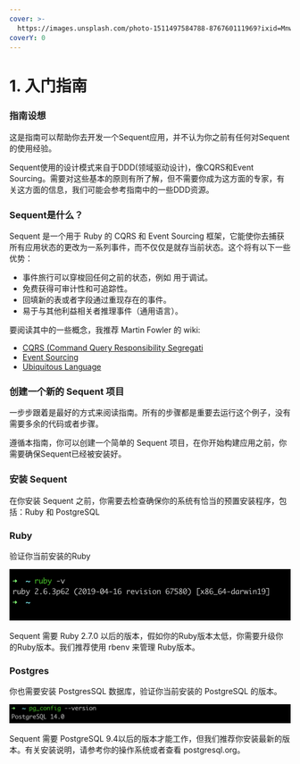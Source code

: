 ```yaml
---
cover: >-
  https://images.unsplash.com/photo-1511497584788-876760111969?ixid=MnwxMjA3fDB8MHxwaG90by1wYWdlfHx8fGVufDB8fHx8&ixlib=rb-1.2.1&auto=format&fit=crop&w=3432&q=80
coverY: 0
---
```


# 1. 入门指南

### 指南设想

这是指南可以帮助你去开发一个Sequent应用，并不认为你之前有任何对Sequent的使用经验。

Sequent使用的设计模式来自于DDD(领域驱动设计)，像CQRS和Event Sourcing。需要对这些基本的原则有所了解，但不需要你成为这方面的专家，有关这方面的信息，我们可能会参考指南中的一些DDD资源。

### Sequent是什么？

Sequent 是一个用于 Ruby 的 CQRS 和 Event Sourcing 框架，它能使你去捕获所有应用状态的更改为一系列事件，而不仅仅是就存当前状态。这个将有以下一些优势：

* 事件旅行可以穿梭回任何之前的状态，例如 用于调试。
* 免费获得可审计性和可追踪性。
* 回填新的表或者字段通过重现存在的事件。
* 易于与其他利益相关者推理事件（通用语言）。

要阅读其中的一些概念，我推荐 Martin Fowler 的 wiki:

* [CQRS (Command Query Responsibility Segregati](https://martinfowler.com/bliki/CQRS.html)
* [Event Sourcing](https://martinfowler.com/eaaDev/EventSourcing.html)
* [Ubiquitous Language](https://martinfowler.com/bliki/UbiquitousLanguage.html)

### 创建一个新的 Sequent 项目

一步步跟着是最好的方式来阅读指南。所有的步骤都是重要去运行这个例子，没有需要多余的代码或者步骤。

遵循本指南，你可以创建一个简单的 Sequent 项目，在你开始构建应用之前，你需要确保Sequent已经被安装好。

### 安装 Sequent

在你安装 Sequent 之前，你需要去检查确保你的系统有恰当的预置安装程序，包括：Ruby 和 PostgreSQL

### Ruby

验证你当前安装的Ruby

![](../.gitbook/assets/image.png)

Sequent 需要 Ruby 2.7.0 以后的版本，假如你的Ruby版本太低，你需要升级你的Ruby版本。我们推荐使用 rbenv 来管理 Ruby版本。

### Postgres

你也需要安装 PostgresSQL 数据库，验证你当前安装的 PostgreSQL 的版本。

![](<../.gitbook/assets/image (1).png>)

Sequent 需要 PostgreSQL 9.4以后的版本才能工作，但我们推荐你安装最新的版本。有关安装说明，请参考你的操作系统或者查看 postgresql.org。
